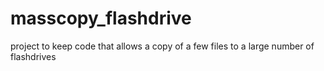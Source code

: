 # masscopy_flashdrive
project to keep code that allows a copy of a few files to a large number of flashdrives
